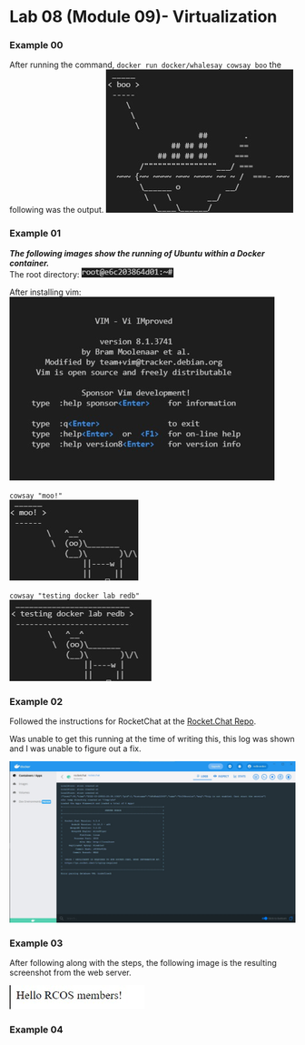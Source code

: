 # Lab 08 (Module 09)- Virtualization

### Example 00

After running the command, `docker run docker/whalesay cowsay boo` the following was the output.
![Scary Whale](Images/example1.jpg)

### Example 01

***The following images show the running of Ubuntu within a Docker container.***  
The root directory: ![root](Images/example01_root.jpg)

After installing vim:  
![vim](Images/vim_screen.jpg)

`cowsay "moo!"`  
![moo](Images/cowsay_moo.jpg)

`cowsay "testing docker lab redb"`  
![test](Images/cowsay_test.jpg)

### Example 02

Followed the instructions for RocketChat at the [Rocket.Chat Repo](https://github.com/RocketChat/Docker.Official.Image).

Was unable to get this running at the time of writing this, this log was shown and I was unable to figure out a fix.

![RocketChat Error](Images/rocketchat_error.jpg)

### Example 03

After following along with the steps, the following image is the resulting screenshot from the web server.

![Hello World](Images/example03_working.jpg)

### Example 04
